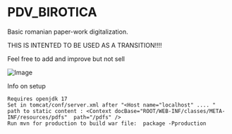 PDV_BIROTICA
==============

Basic romanian paper-work digitalization.

THIS IS INTENTED TO BE USED AS A TRANSITION!!!!

Feel free to add and improve but not sell

![Image](https://imgur.com/bpY6ozf.png)

Info on setup
	
	Requires openjdk 17
	Set in tomcat/conf/server.xml after "<Host name="localhost" .... " path to static content : <Context docBase="ROOT/WEB-INF/classes/META-INF/resources/pdfs"  path="/pdfs" /> 
	Run mvn for production to build war file:  package -Pproduction


